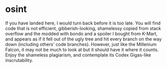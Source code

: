 # osint
If you have landed here, I would turn back before it is too late. You will find code that is not efficient, gibberish-looking, shamelessy copied from stack overflow and the modded with bondo and a spoiler I bought from K-Mart, and appears as if it fell out of the ugly tree and hit every branch on the way down (including others' code branches). However, just like the Millenium Falcon, it may not be much to look at but it should have it where it counts. Enjoy the shameless plagiarism, and contemplate its Codex Gigas-like inscrutability. 
